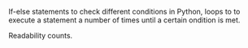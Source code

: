 If-else statements to check different conditions in Python,
loops to to execute a statement a number of times until a certain ondition is met.

Readability counts.

